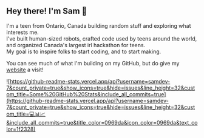 
## Hey there! I'm Sam 👋
I'm a teen from Ontario, Canada building random stuff and exploring what interests me.  
I've built human-sized robots, crafted code used by teens around the world, and organized Canada's largest irl hackathon for teens.  
My goal is to inspire folks to start coding, and to start making.  

You can see much of what I'm building on my GitHub, but do give my [website](https://samliu.dev) a visit! 


![https://github-readme-stats.vercel.app/api?username=samdev-7&count_private=true&show_icons=true&hide=issues&line_height=32&custom_title=Some%20GitHub%20Stats&include_all_commits=true](https://github-readme-stats.vercel.app/api?username=samdev-7&count_private=true&show_icons=true&hide=issues&line_height=32&custom_title=💻📊📈&include_all_commits=true&title_color=0969da&icon_color=0969da&text_color=1f2328)
